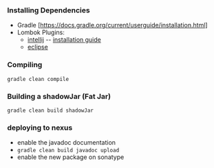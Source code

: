 
### Installing Dependencies
  * Gradle [https://docs.gradle.org/current/userguide/installation.html]
  * Lombok Plugins:
    * [intellij](https://plugins.jetbrains.com/plugin/6317) -- [installation guide](https://github.com/mplushnikov/lombok-intellij-plugin#installation)
    * [eclipse](http://stackoverflow.com/questions/22310414/how-to-configure-lombok-in-eclipse-luna)

### Compiling
  `gradle clean compile`
  
### Building a shadowJar (Fat Jar)
  `gradle clean build shadowJar`
  
### deploying to nexus
  * enable the javadoc documentation
  * `gradle clean build javadoc upload`
  * enable the new package on sonatype
